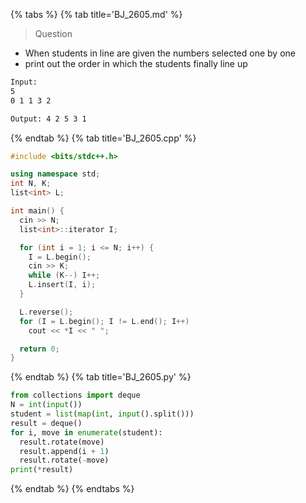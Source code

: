 {% tabs %}
{% tab title='BJ_2605.md' %}

> Question

* When students in line are given the numbers selected one by one
* print out the order in which the students finally line up

```txt
Input:
5
0 1 1 3 2

Output: 4 2 5 3 1
```

{% endtab %}
{% tab title='BJ_2605.cpp' %}

```cpp
#include <bits/stdc++.h>

using namespace std;
int N, K;
list<int> L;

int main() {
  cin >> N;
  list<int>::iterator I;

  for (int i = 1; i <= N; i++) {
    I = L.begin();
    cin >> K;
    while (K--) I++;
    L.insert(I, i);
  }

  L.reverse();
  for (I = L.begin(); I != L.end(); I++)
    cout << *I << " ";

  return 0;
}
```

{% endtab %}
{% tab title='BJ_2605.py' %}

```py
from collections import deque
N = int(input())
student = list(map(int, input().split()))
result = deque()
for i, move in enumerate(student):
  result.rotate(move)
  result.append(i + 1)
  result.rotate(-move)
print(*result)
```

{% endtab %}
{% endtabs %}
